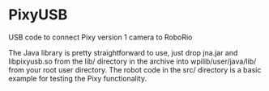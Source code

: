 # PixyUSB
USB code to connect Pixy version 1 camera to RoboRio

The Java library is pretty straightforward to use, just drop jna.jar and libpixyusb.so from the lib/ directory in the archive into wpilib/user/java/lib/ from your root user directory. The robot code in the src/ directory is a basic example for testing the Pixy functionality.
